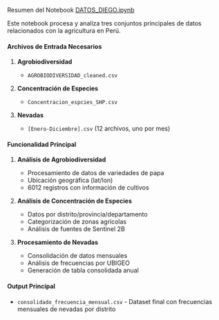 Resumen del Notebook [DATOS_DIEGO.ipynb](vscode-file://vscode-app/c:/Users/kikhe/AppData/Local/Programs/Microsoft%20VS%20Code/resources/app/out/vs/code/electron-sandbox/workbench/workbench.html)

Este notebook procesa y analiza tres conjuntos principales de datos relacionados con la agricultura en Perú.

#### Archivos de Entrada Necesarios

1. **Agrobiodiversidad**
    
    - `AGROBIODIVERSIDAD_cleaned.csv`
2. **Concentración de Especies**
    
    - `Concentracion_espcies_SHP.csv`
3. **Nevadas**
    
    - `[Enero-Diciembre].csv` (12 archivos, uno por mes)

#### Funcionalidad Principal

1. **Análisis de Agrobiodiversidad**
    
    - Procesamiento de datos de variedades de papa
    - Ubicación geográfica (lat/lon)
    - 6012 registros con información de cultivos
2. **Análisis de Concentración de Especies**
    
    - Datos por distrito/provincia/departamento
    - Categorización de zonas agrícolas
    - Análisis de fuentes de Sentinel 2B
3. **Procesamiento de Nevadas**
    
    - Consolidación de datos mensuales
    - Análisis de frecuencias por UBIGEO
    - Generación de tabla consolidada anual

#### Output Principal

- `consolidado_frecuencia_mensual.csv` - Dataset final con frecuencias mensuales de nevadas por distrito

